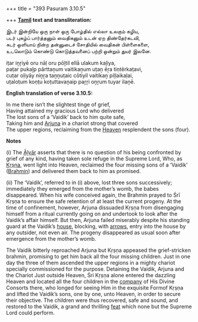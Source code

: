 +++
title = "393 Pasuram 3.10.5"

+++
**[Tamil](/definition/tamil#history "show Tamil definitions") text and transliteration:**

இடர் இன்றியே ஒரு நாள் ஒரு போழ்தில் எல்லா உலகும் கழிய,  
படர் புகழ்ப் பார்த்தனும் வைதிகனும் உடன் ஏற திண்தேர்கடவி,  
சுடர் ஒளியாய் நின்ற தன்னுடைச் சோதியில் வைதிகன் பிள்ளைகளை,  
உடலொடும் கொண்டு கொடுத்தவனைப் பற்றி ஒன்றும் துயர் இலனே.

iṭar iṉṟiyē oru nāḷ oru pōḻtil ellā ulakum kaḻiya,  
paṭar pukaḻp pārttaṉum vaitikaṉum uṭaṉ ēṟa tiṇtērkaṭavi,  
cuṭar oḷiyāy niṉṟa taṉṉuṭaic cōtiyil vaitikaṉ piḷḷaikaḷai,  
uṭaloṭum koṇṭu koṭuttavaṉaip paṟṟi oṉṟum tuyar ilaṉē.

**English translation of verse 3.10.5:**

In me there isn’t the slightest tinge of grief,  
Having attained my gracious Lord who delivered  
The lost sons of a ‘Vaidik’ back to him quite safe,  
Taking him and [Arjuna](/definition/arjuna#vaishnavism "show Arjuna definitions") in a chariot strong that covered  
The upper regions, reclaiming from the [Heaven](/definition/heaven#history "show Heaven definitions") resplendent the sons (four).

**Notes**

\(i\) The [Āḻvār](/definition/aḻvar#vaishnavism "show Āḻvār definitions") asserts that there is no question of his being confronted by grief of any kind, having taken sole refuge in the Supreme Lord, Who, as [Kṛṣṇa](/definition/krishna#vaishnavism "show Kṛṣṇa definitions"), went light into Heaven, reclaimed the four missing sons of a ‘Vaidik’ ([Brahmin](/definition/brahmin#history "show Brahmin definitions")) and delivered them back to him as promised.

\(ii\) The ‘Vaidik’, referred to in (i) above, lost three sons successively; immediately they emerged from the mother’s womb, the babes disappeared. When his wife conceived again, the Brahmin prayed to Śrī Kṛṣṇa to ensure the safe retention of at least the current progeny. At the time of confinement, however, Arjuna dissuaded Kṛṣṇa from disengaging himself from a ritual currently going on and undertook to look after the Vaidik’s affair himself. But then, Arjuna failed miserably despite his standing guard at the Vaidik’s [house](/definition/house#history "show house definitions"), blocking, with [arrows](/definition/arrow#history "show arrows definitions"), entry into the house by any outsider, not even air. The progeny disappeared as usual soon after emergence from the mother’s womb.

The Vaidik bitterly reproached Arjuna but Kṛṣṇa appeased the grief-stricken brahmin, promising to get him back all the four missing children. Just in one day the three of them ascended the upper regions in a mighty chariot specially commissioned for the purpose. Detaining the Vaidik, Arjuna and the Chariot Just outside Heaven, Śri Kṛṣṇa alone entered the dazzling Heaven and located all the four children in the [company](/definition/company#history "show company definitions") of His Divine Consorts there, who longed for seeing Him in the exquisite Formof Kṛṣṇa and lifted the Vaidik’s sons, one by one, unto Heaven, in order to secure their objective. The children were thus recovered, safe and sound, and restored to the Vaidik, a grand and thrilling [feat](/definition/feat#history "show feat definitions") which none but the Supreme Lord could perform.


